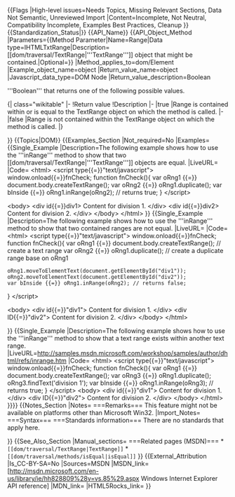 {{Flags
|High-level issues=Needs Topics, Missing Relevant Sections, Data Not Semantic, Unreviewed Import
|Content=Incomplete, Not Neutral, Compatibility Incomplete, Examples Best Practices, Cleanup
}}
{{Standardization_Status|}}
{{API_Name}}
{{API_Object_Method
|Parameters={{Method Parameter|Name=Range|Data type=IHTMLTxtRange|Description=[[dom/traversal/TextRange|'''TextRange''']] object that might be contained.|Optional=}}
|Method_applies_to=dom/Element
|Example_object_name=object
|Return_value_name=object
|Javascript_data_type=DOM Node
|Return_value_description=Boolean

'''Boolean''' that returns one of the following possible values.

{| class="wikitable"
|-
!Return value
!Description
|-
|true
|Range is contained within or is equal to the TextRange object on which the method is called.
|-
|false
|Range is not contained within the TextRange object on which the method is called.
|}
 


}}
{{Topics|DOM}}
{{Examples_Section
|Not_required=No
|Examples={{Single_Example
|Description=The following example shows how to use the '''inRange''' method to show that two [[dom/traversal/TextRange|'''TextRange''']] objects are equal.
|LiveURL=
|Code=
&lt;html&gt;
&lt;script type{{=}}"text/javascript"&gt;
window.onload{{=}}fnCheck;
function fnCheck(){
    var oRng1 {{=}} document.body.createTextRange();
    var oRng2 {{=}} oRng1.duplicate();
    var bInside {{=}} oRng1.inRange(oRng2); // returns true;
}
&lt;/script&gt;
   
&lt;body&gt;
    &lt;div id{{=}}div1&gt;
    Content for division 1.
    &lt;/div&gt;
    &lt;div id{{=}}div2&gt;
    Content for division 2.
    &lt;/div&gt;
&lt;/body&gt;
&lt;/html&gt;
}}
{{Single_Example
|Description=The following example shows how to use the '''inRange''' method to show that two contained ranges are not equal.
|LiveURL=
|Code=
&lt;html&gt;
&lt;script type{{=}}"text/javascript"&gt;
window.onload{{=}}fnCheck;
function fnCheck(){
  	 var oRng1 {{=}} document.body.createTextRange(); // create a text range
	   var oRng2 {{=}} oRng1.duplicate();		// create a duplicate range base on oRng1

    oRng1.moveToElementText(document.getElementById("div1"));
    oRng2.moveToElementText(document.getElementById("div2"));
    var bInside {{=}} oRng1.inRange(oRng2); // returns false;
}
&lt;/script&gt;
   
&lt;body&gt;
    &lt;div id{{=}}"div1"&gt;
    Content for division 1.
    &lt;/div&gt;
    &lt;div ID{{=}}"div2"&gt;
    Content for division 2.
    &lt;/div&gt;
&lt;/body&gt;
&lt;/html&gt;

}}
{{Single_Example
|Description=The following example shows how to use the '''inRange''' method to show that a text range exists within another text range.
|LiveURL=http://samples.msdn.microsoft.com/workshop/samples/author/dhtml/refs/inrange.htm
|Code=
&lt;html&gt;
&lt;script type{{=}}"text/javascript"&gt;
window.onload{{=}}fnCheck;
function fnCheck(){
    var oRng1 {{=}} document.body.createTextRange();
    var oRng3 {{=}} oRng1.duplicate();
    oRng3.findText('division 1');
    var bInside {{=}} oRng1.inRange(oRng3); // returns true; 
}
&lt;/script&gt;
&lt;body&gt;
    &lt;div id{{=}}"div1"&gt;
    Content for division 1.
    &lt;/div&gt;
    &lt;div ID{{=}}"div2"&gt;
    Content for division 2.
    &lt;/div&gt;
&lt;/body&gt;
&lt;/html&gt;
}}}}
{{Notes_Section
|Notes=
===Remarks===
This feature might not be available on platforms other than Microsoft Win32.
|Import_Notes=
===Syntax===
===Standards information===
There are no standards that apply here.

}}
{{See_Also_Section
|Manual_sections=
===Related pages (MSDN)===
*<code>[[dom/traversal/TextRange|TextRange]]</code>
*<code>[[dom/traversal/methods/isEqual|isEqual]]</code>
}}
{{External_Attribution
|Is_CC-BY-SA=No
|Sources=MSDN
|MSDN_link=[http://msdn.microsoft.com/en-us/library/ie/hh828809%28v=vs.85%29.aspx Windows Internet Explorer API reference]
|MDN_link=
|HTML5Rocks_link=
}}